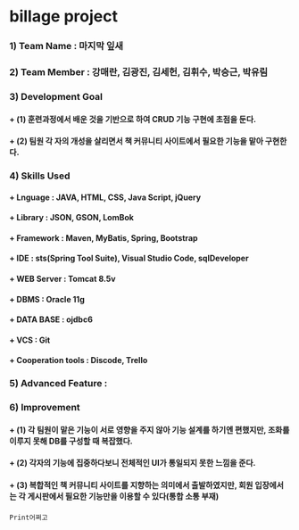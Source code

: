 # billage project


### 1) Team Name : 마지막 잎새


### 2) Team Member : 강매란, 김광진, 김세헌, 김휘수, 박승근, 박유림


### 3) Development Goal
#### + (1) 훈련과정에서 배운 것을 기반으로 하여 CRUD 기능 구현에 초점을 둔다.
#### + (2) 팀원 각 자의 개성을 살리면서 책 커뮤니티 사이트에서 필요한 기능을 맡아 구현한다.


### 4) Skills Used
#### + Lnguage : JAVA, HTML, CSS, Java Script, jQuery
#### + Library : JSON, GSON, LomBok
#### + Framework : Maven, MyBatis, Spring, Bootstrap
#### + IDE : sts(Spring Tool Suite), Visual Studio Code, sqlDeveloper
#### + WEB Server : Tomcat 8.5v
#### + DBMS : Oracle 11g
#### + DATA BASE : ojdbc6
#### + VCS : Git
#### + Cooperation tools : Discode, Trello


### 5) Advanced Feature : 


### 6) Improvement
#### + (1) 각 팀원이 맡은 기능이 서로 영향을 주지 않아 기능 설계를 하기엔 편했지만, 조화를 이루지 못해 DB를 구성할 때 복잡했다.
#### + (2) 각자의 기능에 집중하다보니 전체적인 UI가 통일되지 못한 느낌을 준다. 
#### + (3) 복합적인 책 커뮤니티 사이트를 지향하는 의미에서 출발하였지만, 회원 입장에서는 각 게시판에서 필요한 기능만을 이용할 수 있다(통합 소통 부재)


```
Print어쩌고
```
